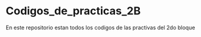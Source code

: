 # Codigos_de_practicas_2B
En este repositorio estan todos los codigos de las practivas del 2do bloque
